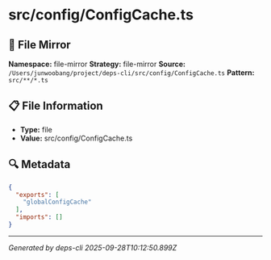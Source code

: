 # src/config/ConfigCache.ts

## 📄 File Mirror

**Namespace:** file-mirror
**Strategy:** file-mirror
**Source:** `/Users/junwoobang/project/deps-cli/src/config/ConfigCache.ts`
**Pattern:** `src/**/*.ts`

## 📋 File Information

- **Type:** file
- **Value:** src/config/ConfigCache.ts

## 🔍 Metadata

```json
{
  "exports": [
    "globalConfigCache"
  ],
  "imports": []
}
```

---
*Generated by deps-cli 2025-09-28T10:12:50.899Z*
